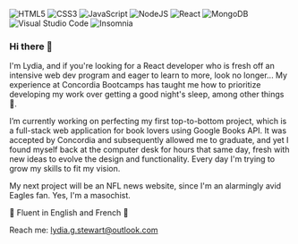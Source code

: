 ![HTML5](https://img.shields.io/badge/html5-%23E34F26.svg?style=for-the-badge&logo=html5&logoColor=white) ![CSS3](https://img.shields.io/badge/css3-%231572B6.svg?style=for-the-badge&logo=css3&logoColor=white) ![JavaScript](https://img.shields.io/badge/javascript-%23323330.svg?style=for-the-badge&logo=javascript&logoColor=%23F7DF1E) ![NodeJS](https://img.shields.io/badge/node.js-6DA55F?style=for-the-badge&logo=node.js&logoColor=white) ![React](https://img.shields.io/badge/react-%2320232a.svg?style=for-the-badge&logo=react&logoColor=%2361DAFB) ![MongoDB](https://img.shields.io/badge/MongoDB-%234ea94b.svg?style=for-the-badge&logo=mongodb&logoColor=white) ![Visual Studio Code](https://img.shields.io/badge/Visual%20Studio%20Code-0078d7.svg?style=for-the-badge&logo=visual-studio-code&logoColor=white) ![Insomnia](https://img.shields.io/badge/Insomnia-black?style=for-the-badge&logo=insomnia&logoColor=5849BE)

### Hi there 👋

I'm Lydia, and if you're looking for a React developer who is fresh off an intensive web dev program and eager to learn to more, look no longer... My experience at Concordia Bootcamps has taught me how to prioritize developing my work over getting a good night's sleep, among other things 🫠.

I’m currently working on perfecting my first top-to-bottom project, which is a full-stack web application for book lovers using Google Books API. It was accepted by Concordia and subsequently allowed me to graduate, and yet I found myself back at the computer desk for hours that same day, fresh with new ideas to evolve the design and functionality. Every day I'm trying to grow my skills to fit my vision.

My next project will be an NFL news website, since I'm an alarmingly avid Eagles fan. Yes, I'm a masochist.

📢 Fluent in English and French 📢

Reach me: <a href = "mailto: lydia.g.stewart@outlook.com">lydia.g.stewart@outlook.com</a>


